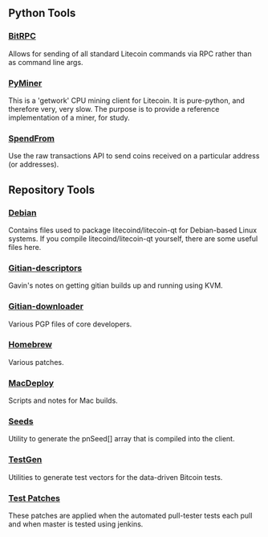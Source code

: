 Python Tools
---------------------

### [BitRPC](/contrib/bitrpc) ###
Allows for sending of all standard Litecoin commands via RPC rather than as command line args.

### [PyMiner](/contrib/pyminer) ###

This is a 'getwork' CPU mining client for Litecoin. It is pure-python, and therefore very, very slow.  The purpose is to provide a reference implementation of a miner, for study.

### [SpendFrom](/contrib/spendfrom) ###

Use the raw transactions API to send coins received on a particular
address (or addresses).

Repository Tools
---------------------

### [Debian](/contrib/debian) ###
Contains files used to package litecoind/litecoin-qt
for Debian-based Linux systems. If you compile litecoind/litecoin-qt yourself, there are some useful files here.

### [Gitian-descriptors](/contrib/gitian-descriptors) ###
Gavin's notes on getting gitian builds up and running using KVM.

### [Gitian-downloader](/contrib/gitian-downloader) ###
Various PGP files of core developers.

### [Homebrew](/contrib/homebrew) ###
Various patches.

### [MacDeploy](/contrib/macdeploy) ###
Scripts and notes for Mac builds. 

### [Seeds](/contrib/seeds) ###
Utility to generate the pnSeed[] array that is compiled into the client.

### [TestGen](/contrib/testgen) ###
Utilities to generate test vectors for the data-driven Bitcoin tests.

### [Test Patches](/contrib/test-patches) ###
These patches are applied when the automated pull-tester
tests each pull and when master is tested using jenkins.



